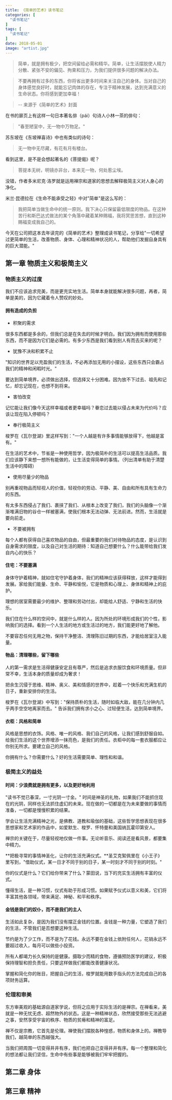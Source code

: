 ```yaml
---
title: 《简单的艺术》读书笔记
categories: [
  "读书笔记"
]
tags: [
  "读书笔记"
]
date: 2018-05-01
image: "artist.jpg"
---
```


> 简单，就是拥有极少，把空间留给必需和精华。简单，让生活摆脱使人精力分散、紧张不安的偏见、拘束和压力，为我们提供很多问题的解决办法。

> 不要再拥有过多的东西，你将省出更多时间来关注自己的身体。当对自己的身体感觉良好时，就能忘记肉体的存在，专注于精神发展，达到充满意义的生命状态。你将感到更加幸福！

> -- 来源于《简单的艺术》封面

在书的扉页上有这样一句日本著名俳（pái）句诗人小林一茶的俳句：

> "春至陋室中，无一物中万物足。"

苏东坡在《东坡禅喜诗》中也有类似的诗句：

> 无一物中无尽藏，有花有月有楼台。

看到这里，是不是会想起著名的《菩提偈》呢？

> 菩提本无树，明镜亦非台，本来无一物，何处惹尘埃。

没错，作者多米尼克·洛罗就是运用禅宗和道家的思想去解释极简主义对人身心的净化。

米兰·昆德拉在《生命不能承受之轻》中对"简单"是这么写的：

> 我把简单当做生命中的统一原则。我下决心只保留最低限度的物品。在这种苦行和斯巴达式做法的某个角落中藏着某种赐福，我将冥思苦想，直到这种赐福变成我自己的。

今天在公司把这本去年读完的《简单的艺术》整理成读书笔记，分享给"一切希望过更简单的生活，改善物质、身体、心理和精神状况的人，帮助他们发掘自身具有的巨大潜能。"

## 第一章 物质主义和极简主义

### 物质主义的过度

我们不应该追求完美，而是更充实地生活。简单本身就能解决很多问题，再者，简单是美的，因为它藏着令人赞叹的妙处。

#### 拥有造成的负担

- 积聚的需求

很多东西都是多余的，但我们总是在失去的时候才明白。我们因为拥有而使用那些东西，而不是因为它们是必需的。有多少东西是我们看到别人有而去买来的呢？

- 犹豫不决和积累不止

"知识的世界足以充盈我们的生活，不必再添加无用的小摆设，这些东西只会霸占我们的精神和闲暇时光。"

要达到简单境界，必须做出选择，但选择又十分困难。因为放不下过去、祖先和记忆，却忘记现在，也想不到将来。

- 害怕改变

记忆能让我们像今天这样幸福或者更幸福吗？眷恋过去能以侵占未来为代价吗？应该让现在陷入停顿吗？

- 奉行极简主义

梭罗在《瓦尔登湖》里这样写到："一个人越是有许多事情能够放得下，他越是富有。"

在生活的艺术中，节省是一种使用哲学，因为极简朴的生活可以提高生活品质。我们应该静下来想一想所有能做的，让生活变得简单的事情。（列出清单有助于清楚生活中的障碍）

- 使用尽量少的物品

别再重视物品而轻视人的价值，轻视你的劳动、平静、美、自由和所有具有生命力的东西。

有太多东西侵占了我们、裹挟了我们、从根本上改变了我们，我们的头脑像一个渐渐堆满旧物的谷仓一样被塞满，使我们根本无法动弹、无法前进。然而，生活就是要向前走。

- 不要被拥有

每个人都有获得自己喜欢物品的自由，但最重要的我们对待物品的态度，是认识到自身需求的限度，以及自己对生活的期待：知道自己想要什么？什么能带给我们发自内心的快乐？

#### 住宅：不要塞满

身体守护着精神，就如住宅守护着身体，我们的精神应该获得释放，这样才能得到发展。家给我们能量、生命、平静和愉悦，它是物质和心理上、身体和精神上的庇护。

理想的居室需要最少的维护、整理和劳动付出，却能给人舒适、宁静和生活的快乐。

我们住在什么样的空间中，就是什么样的人。因为所处的环境形成我们的个性，影响我们的选择。看到一个人生活的地方或生活过的地方，我们能更好地了解他。

不要容忍任何无用之物，保持干净整洁、清理陈旧过期的东西，才能给居室注入能量。

#### 物品：清理哪些，留下哪些

人的第一需求是生活得健康安定且有尊严，然后是追求衣服饮食和环境质量。但非常不幸，生活本身的质量却成为奢求！

把余生沉侵于思维、精神、奥义、美和情感的世界中，趁着一个快乐和充满生机的日子，重新安排你的生活。

梭罗在《瓦尔登湖》中写到："保持质朴的生活，随时如临大敌，能在几分钟内几乎两手空空地离家而去。" 告诉我们拥有求小之心、过轻便生活，达到简单境界。

#### 衣柜：风格和简单

风格是思想的衣饰。风格、唯一的风格、我们自己的风格，让我们感到舒服自如。给我们生活的这个世界增添一抹亮色，是我们的责任。衣柜中的每一套衣服都应让你别无所求。要建立自己的风格。

你拥有什么？你需要什么？好的生活需要简单、理性和和谐。

### 极简主义的益处

#### 时间：少浪费就是拥有更多，以及更好地利用

"读书不觉已春深，一寸光阴一寸金。" 时间是神圣的礼物，如果我们不能抓住现在的光阴，同样也无法抓住虚幻的未来。现在做的一切都是在为未来要做的事情而准备，一切都是慢慢积累的结果。

学会让生活充满精神之光，是佛教、道教和瑜伽的基础，这些哲学思想表现在很多思想家和艺术家的作品中，如爱默生、梭罗、怀特曼和美国纳瓦霍印第安人。

禅宗的关键在于，尽量轻视地仅做一件事。无论听音乐、阅读还是看风景，都要集中精力。

**把极寻常的事情神圣化，让你的生活充满仪式。**圣艾克絮佩里在《小王子》里写到，"借助仪式，某一日才不同于别的日子，某一时刻才不同于别的时刻。"

你的仪式是什么？它们给你带来了什么？蒙田说，当下的充实生活拥有丰富的仪式。

懂得生活，是一种习惯，仪式有助于形成习惯。如果赋予仪式以意义和美，它们将丰富其他各领域，带来满足、神秘、和平和秩序。

#### 金钱是我们的奴仆，而不是我们的主人

生活如此复杂，是因为我们没有摆正金钱的位置。金钱是一种力量，它塑造了我们的生活，不管我们是否想要这种生活。

节约是为了少工作，而不是为了花钱。永远不要在金钱上依附任何人，花销永远不要超过收入，每月可以做些小投资。

所有人都竭力长久保持的是健康。摄取少而精的食物，遵循预防医学的建议，积极保持理智和担负责任，只要这样做我们都能改善健康状况。

掌握和简化你的账目，把握自己的生活，梭罗就能用数手指头的方法完成自己的各项财务运算。

### 伦理和审美

东方审美观的基础源自道家学说，但将之应用于实际生活的是禅宗。在禅看来，美就是一种无忧无虑、超然物外的状态。这是一种精神状态，欣然接受那些无法逃避之事，安然享受宇宙的秩序、物质的贫瘠和精神的富足。

禅不仅是宗教，它首先是伦理。禅使我们摆脱各种惶惑，物质和身体上的。禅教导我们，越简单的东西越强大。

当我们把周围一切变得井井有序，我们也把自己变得井井有序。每一个整理和简化的想法都让我们坚信，生命中有些事是能够被我们牢牢把握的。  

## 第二章 身体

## 第三章 精神

